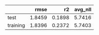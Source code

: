 |          |   rmse |     r2 |   avg_nll |
|:---------|-------:|-------:|----------:|
| test     | 1.8459 | 0.1898 |    5.7416 |
| training | 1.8396 | 0.2372 |    5.7403 |